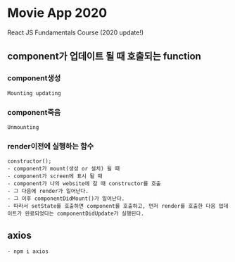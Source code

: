 # Movie App 2020

React JS Fundamentals Course (2020 update!)

## component가 업데이트 될 때 호출되는 function

### component생성

    Mounting updating

### component죽음

    Unmounting

### render이전에 실행하는 함수

    constructor();
    - component가 mount(생성 or 설치) 될 때
    - component가 screen에 표시 될 때
    - component가 나의 website에 갈 때 constructor를 호출
    - 그 다음에 render가 일어난다.
    - 그 이후 componentDidMount()가 일어난다.
    - 따라서 setState를 호출하면 component를 호출하고, 먼저 render를 호출한 다음 업데이트가 완료되었다는 componentDidUpdate가 실행된다.

## axios

    - npm i axios
